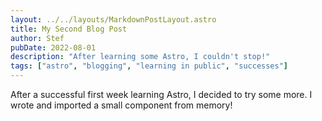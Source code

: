 ```yaml
---
layout: ../../layouts/MarkdownPostLayout.astro
title: My Second Blog Post
author: Stef
pubDate: 2022-08-01
description: "After learning some Astro, I couldn't stop!"
tags: ["astro", "blogging", "learning in public", "successes"]
---
```

After a successful first week learning Astro, I decided to try some more. I wrote and imported a small component from memory!